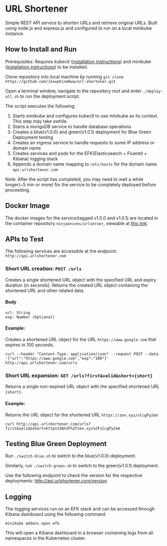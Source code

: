 # URL Shortener
Simple REST API service to shorten URLs and retrieve original URLs. Built using node.js and express.js and configured to run on a local minikube instance.

## How to Install and Run
Prerequisites: Requires kubectl ([installation instructions](https://kubernetes.io/docs/tasks/tools/install-kubectl/#install-kubectl)) and minikube ([installation instructions](https://kubernetes.io/docs/tasks/tools/install-minikube/#install-minikube)) to be installed.

Clone repository into local machine by running `git clone https://github.com/JosephineKwa/url-shortener.git`

Open a terminal window, navigate to the repository root and enter `./deploy-all.sh` to run the deployment script.

The script executes the following:
1. Starts minikube and configures kubectl to use minikube as its context. This step may take awhile.
2. Starts a mongoDB service to handle database operations
3. Creates a blue(v1.0.0) and green(v1.0.1) deployment for Blue Green Deployment testing
4. Creates an ingress service to handle requests to some IP address or domain name
5. Creates services and pods for the EFK(Elasticsearch + Fluentd + Kibana) logging stack
6. Appends a domain name mapping to `/etc/hosts` for the domain name `api.urlshortener.com`

Note: After the script has completed, you may need to wait a while longer(~5 min or more) for the service to be completely deployed before proceeding.

## Docker Image
The docker images for the service(tagged v1.0.0 and v1.0.1) are located in the container repository `ninjaonions/urlserver`, viewable at [this link](https://cloud.docker.com/repository/docker/ninjaonions/urlserver/general).

## APIs to Test
The following services are accessible at the endpoint: `http://api.urlshortener.com`
### Short URL creation: `POST /urls`
Creates a single shortened URL object with the specified URL and expiry duration (in seconds). Returns the created URL object containing the shortened URL and other related data.
#### Body
```
url: String
exp: Number (Optional)
```
#### Example:
Creates a shortened URL object for the URL `https://www.google.com`
that expires in 100 seconds.
```
curl --header "Content-Type: application/json" --request POST --data '{"url":"https://www.google.com","exp":"100"}' http://api.urlshortener.com/urls
```

### Short URL expansion: `GET /urls?first&valid&short={short}`
Returns a single non-expired URL object with the specified shortened URL `{short}`. 
#### Example:
Returns the URL object for the shortened URL `https://zen.xyz/ulcgPy2em`
```
curl http://api.urlshortener.com/urls?first&valid&short=https%3A%2F%2Fzen.xyz%2FulcgPy2em
```

## Testing Blue Green Deployment
Run `./switch-blue.sh` to switch to the blue(v1.0.0) deployment.

Similarly, run `./switch-green.sh` to switch to the green(v1.0.1) deployment.

Use the following endpoint to check the version for the respective deployments: http://api.urlshortener.com/version

## Logging
The logging services run on an EFK stack and can be accessed through Kibana dashboard using the following command
```
minikube addons open efk
```
This will open a Kibana dashboard in a browser containing logs from all namespaces in the Kubernetes cluster.
